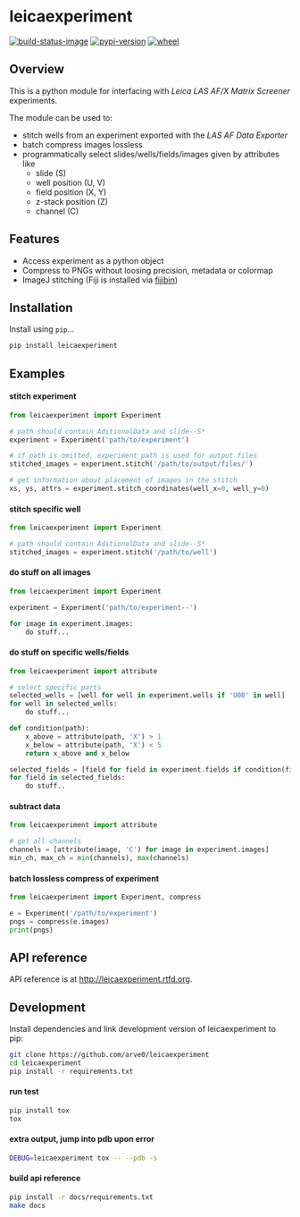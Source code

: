 # leicaexperiment

[![build-status-image]][travis]
[![pypi-version]][pypi]
[![wheel]][pypi]

## Overview
This is a python module for interfacing with *Leica LAS AF/X Matrix Screener*
experiments.

The module can be used to:

- stitch wells from an experiment exported with the *LAS AF Data Exporter*
- batch compress images lossless
- programmatically select slides/wells/fields/images given by attributes like
    - slide (S)
    - well position (U, V)
    - field position (X, Y)
    - z-stack position (Z)
    - channel (C)


## Features

- Access experiment as a python object
- Compress to PNGs without loosing precision, metadata or colormap
- ImageJ stitching (Fiji is installed via [fijibin](https://github.com/arve0/fijibin))


## Installation

Install using `pip`...

```bash
pip install leicaexperiment
```

## Examples

#### stitch experiment
```python
from leicaexperiment import Experiment

# path should contain AditionalData and slide--S*
experiment = Experiment('path/to/experiment')

# if path is omitted, experiment path is used for output files
stitched_images = experiment.stitch('/path/to/output/files/')

# get information about placement of images in the stitch
xs, ys, attrs = experiment.stitch_coordinates(well_x=0, well_y=0)
```

#### stitch specific well
```python
from leicaexperiment import Experiment

# path should contain AditionalData and slide--S*
stitched_images = experiment.stitch('/path/to/well')
```

#### do stuff on all images
```python
from leicaexperiment import Experiment

experiment = Experiment('path/to/experiment--')

for image in experiment.images:
    do stuff...
```

#### do stuff on specific wells/fields
```python
from leicaexperiment import attribute

# select specific parts
selected_wells = [well for well in experiment.wells if 'U00' in well]
for well in selected_wells:
    do stuff...

def condition(path):
    x_above = attribute(path, 'X') > 1
    x_below = attribute(path, 'X') < 5
    return x_above and x_below

selected_fields = [field for field in experiment.fields if condition(field)]
for field in selected_fields:
    do stuff..
```

#### subtract data
```python
from leicaexperiment import attribute

# get all channels
channels = [attribute(image, 'C') for image in experiment.images]
min_ch, max_ch = min(channels), max(channels)
```

#### batch lossless compress of experiment
```python
from leicaexperiment import Experiment, compress

e = Experiment('/path/to/experiment')
pngs = compress(e.images)
print(pngs)
```


## API reference

API reference is at http://leicaexperiment.rtfd.org.


## Development
Install dependencies and link development version of leicaexperiment to pip:
```bash
git clone https://github.com/arve0/leicaexperiment
cd leicaexperiment
pip install -r requirements.txt
```

#### run test
```bash
pip install tox
tox
```

#### extra output, jump into pdb upon error
```bash
DEBUG=leicaexperiment tox -- --pdb -s
```

#### build api reference
```bash
pip install -r docs/requirements.txt
make docs
```



[build-status-image]: https://secure.travis-ci.org/arve0/leicaexperiment.png?branch=master
[travis]: http://travis-ci.org/arve0/leicaexperiment?branch=master
[pypi-version]: https://pypip.in/version/leicaexperiment/badge.svg
[pypi]: https://pypi.python.org/pypi/leicaexperiment
[wheel]: https://pypip.in/wheel/leicaexperiment/badge.svg
